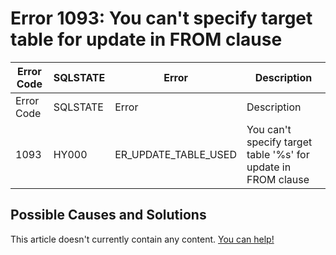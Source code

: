 
# Error 1093: You can't specify target table for update in FROM clause


| Error Code | SQLSTATE | Error | Description |
| --- | --- | --- | --- |
| Error Code | SQLSTATE | Error | Description |
| 1093 | HY000 | ER_UPDATE_TABLE_USED | You can't specify target table '%s' for update in FROM clause |




## Possible Causes and Solutions


This article doesn't currently contain any content. [You can help!](/kb/en/writing-and-editing-knowledge-base-articles/)

